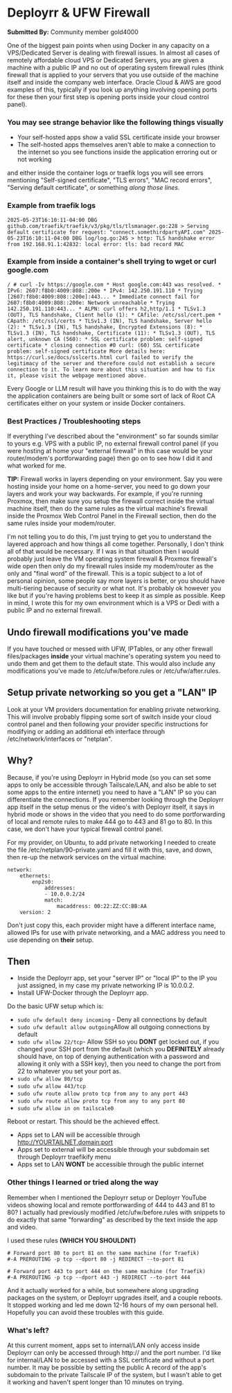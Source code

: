 # Deployrr & UFW Firewall
**Submitted By:** Community member gold4000

One of the biggest pain points when using Docker in any capacity on a VPS/Dedicated Server is dealing with firewall issues. In almost all cases of remotely affordable cloud VPS or Dedicated Servers, you are given a machine with a public IP and no out of operating system firewall rules (think firewall that is applied to your servers that you use outside of the machine itself and inside the company web interface. Oracle Cloud & AWS are good examples of this, typically if you look up anything involving opening ports for these then your first step is opening ports inside your cloud control panel).

### You may see strange behavior like the following things visually
- Your self-hosted apps show a valid SSL certificate inside your browser
- The self-hosted apps themselves aren't able to make a connection to the internet so you see functions inside the application erroring out or not working

and either inside the container logs or traefik logs you will see errors mentioning "Self-signed certificate", "TLS errors", "MAC record errors", "Serving default certificate", or something *along those lines*. 

### Example from traefik logs

```
2025-05-23T16:10:11-04:00 DBG github.com/traefik/traefik/v3/pkg/tls/tlsmanager.go:228 > Serving default certificate for request: "connect.somethirdpartyAPI.com" 2025-05-23T16:10:11-04:00 DBG log/log.go:245 > http: TLS handshake error from 192.168.91.1:42832: local error: tls: bad record MAC
```

### Example from inside a container's shell trying to wget or curl google.com

```
/ # curl -Iv https://google.com * Host google.com:443 was resolved. * IPv6: 2607:f8b0:4009:808::200e * IPv4: 142.250.191.110 * Trying [2607:f8b0:4009:808::200e]:443... * Immediate connect fail for 2607:f8b0:4009:808::200e: Network unreachable * Trying 142.250.191.110:443... * ALPN: curl offers h2,http/1.1 * TLSv1.3 (OUT), TLS handshake, Client hello (1): * CAfile: /etc/ssl/cert.pem * CApath: /etc/ssl/certs * TLSv1.3 (IN), TLS handshake, Server hello (2): * TLSv1.3 (IN), TLS handshake, Encrypted Extensions (8): * TLSv1.3 (IN), TLS handshake, Certificate (11): * TLSv1.3 (OUT), TLS alert, unknown CA (560): * SSL certificate problem: self-signed certificate * closing connection #0 curl: (60) SSL certificate problem: self-signed certificate More details here: https://curl.se/docs/sslcerts.html curl failed to verify the legitimacy of the server and therefore could not establish a secure connection to it. To learn more about this situation and how to fix it, please visit the webpage mentioned above.
```

Every Google or LLM result will have you thinking this is to do with the way the application containers are being built or some sort of lack of Root CA certificates either on your system or inside Docker containers.

### Best Practices / Troubleshooting steps

If everything I've described about the "environment" so far sounds similar to yours e.g.  VPS with a public IP, no external firewall control panel (if you were hosting at home your "external firewall" in this case would be your router/modem's portforwarding page) then go on to see how I did it and what worked for me.

**TIP:** Firewall works in layers depending on your environment. Say you were hosting inside your home on a home-server, you need to go down your layers and work your way backwards. For example, if you're running Proxmox, then make sure you setup the firewall correct inside the virtual machine itself, then do the same rules as the virtual machine's firewall inside the Proxmox Web Control Panel in the Firewall section, then do the same rules inside your modem/router. 

I'm not telling you to do this, I'm just trying to get you to understand the layered approach and how things all come together. Personally, I don't think all of that would be necessary. If I was in that situation then I would probably just leave the VM operating system firewall & Proxmox firewall's wide open then only do my firewall rules inside my modem/router as the only and "final word" of the firewall. This is a topic subject to a lot of personal opinion, some people say more layers is better, or you should have multi-tiering because of security or what not. It's probably ok however you like but if you're having problems best to keep it as simple as possible. Keep in mind, I wrote this for my own environment which is a VPS or Dedi with a public IP and no external firewall.

## Undo firewall modifications you've made

If you have touched or messed with UFW, IPTables, or any other firewall files/packages **inside** your virtual machine's operating system you need to undo them and get them to the default state. This would also include any modifications you've made to /etc/ufw/before.rules or /etc/ufw/after.rules.


## Setup private networking so you get a "LAN" IP

Look at your VM providers documentation for enabling private networking. This will involve probably flipping some sort of switch inside your cloud control panel and then following your provider specific instructions for modifying or adding an additional eth interface through /etc/network/interfaces or "netplan".

## Why?

Because, if you're using Deployrr in Hybrid mode (so you can set some apps to only be accessible through Tailscale/LAN, and also be able to set some apps to the entire internet) you need to have a "LAN" IP so you can differentiate the connections. If you remember looking through the Deployrr app itself in the setup menus or the video's with Deployrr itself, it says in hybrid mode or shows in the video that you need to do some portforwarding of local and remote rules to make 444 go to 443 and 81 go to 80. In this case, we don't have your typical firewall control panel.

For my provider, on Ubuntu, to add private networking I needed to create the file /etc/netplan/90-private.yaml and fill it with this, save, and down, then re-up the network services on the virtual machine.

```
network:
    ethernets:
        enp2s0:
            addresses:
            - 10.0.0.2/24
            match:
                macaddress: 00:22:ZZ:CC:BB:AA
    version: 2
```

Don't just copy this, each provider might have a different interface name, allowed IPs for use with private networking, and a MAC address you need to use depending on **their** setup.


## Then

- Inside the Deployrr app, set your "server IP" or "local IP" to the IP you just assigned, in my case my private networking IP is 10.0.0.2.
- Install UFW-Docker through the Deployrr app.

Do the basic UFW setup which is:
- `sudo ufw default deny incoming` - Deny all connections by default
- `sudo ufw default allow outgoing`Allow all outgoing connections by default
- `sudo ufw allow 22/tcp`- Allow SSH so you **DONT** get locked out, if you changed your SSH port from the default (which you **DEFINITELY** already should have, on top of denying authentication with a password and allowing it only with a SSH key), then you need to change the port from 22 to whatever you set your port as.
- `sudo ufw allow 80/tcp`
- `sudo ufw allow 443/tcp`
- `sudo ufw route allow proto tcp from any to any port 443`
- `sudo ufw route allow proto tcp from any to any port 80`
- `sudo ufw allow in on tailscale0`

Reboot or restart. This should be the achieved effect.

- Apps set to LAN will be accessible through http://YOURTAILNET.domain:port
- Apps set to external will be accessible through your subdomain set through Deployrr traefikify menu
- Apps set to LAN **WONT** be accessible through the public internet


### Other things I learned or tried along the way

Remember when I mentioned the Deployrr setup or Deployrr YouTube videos showing local and remote portforwarding of 444 to 443 and 81 to 80? I actually had previously modified /etc/ufw/before.rules with snippets to do exactly that same "forwarding" as described by the text inside the app and video. 

I used these rules **(WHICH YOU SHOULDNT)**

```
# Forward port 80 to port 81 on the same machine (for Traefik)
#-A PREROUTING -p tcp --dport 80 -j REDIRECT --to-port 81

# Forward port 443 to port 444 on the same machine (for Traefik)
#-A PREROUTING -p tcp --dport 443 -j REDIRECT --to-port 444
```

And it actually worked for a while, but somewhere along upgrading packages on the system, or Deployrr upgrades itself, and a couple reboots. It stopped working and led me down 12-16 hours of my own personal hell. Hopefully you can avoid these troubles with this guide.


### What's left?

At this current moment, apps set to internal/LAN only access inside Deployrr can only be accessed through http:// and the port number. I'd like for internal/LAN to be accessed with a SSL certificate and without a port number. It may be possible by setting the public A record of the app's subdomain to the private Tailscale IP of the system, but I wasn't able to get it working and haven't spent longer than 10 minutes on trying.